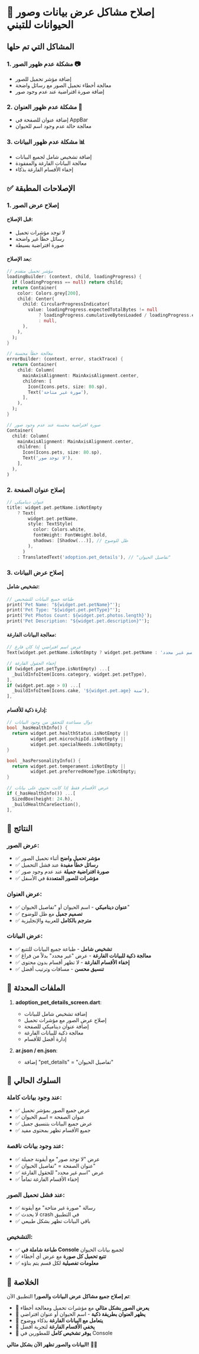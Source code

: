# 🐾 إصلاح مشاكل عرض بيانات وصور الحيوانات للتبني

## المشاكل التي تم حلها

### 1. **مشكلة عدم ظهور الصور** 📷
- إضافة مؤشر تحميل للصور
- معالجة أخطاء تحميل الصور مع رسائل واضحة
- إضافة صورة افتراضية عند عدم وجود صور

### 2. **مشكلة عدم ظهور العنوان** 📝
- إضافة عنوان للصفحة في AppBar
- معالجة حالة عدم وجود اسم للحيوان

### 3. **مشكلة عدم ظهور البيانات** 📊
- إضافة تشخيص شامل لجميع البيانات
- معالجة البيانات الفارغة والمفقودة
- إخفاء الأقسام الفارغة بذكاء

## ✅ الإصلاحات المطبقة

### 1. إصلاح عرض الصور

#### قبل الإصلاح:
- لا توجد مؤشرات تحميل
- رسائل خطأ غير واضحة
- صورة افتراضية بسيطة

#### بعد الإصلاح:
```dart
// مؤشر تحميل متقدم
loadingBuilder: (context, child, loadingProgress) {
  if (loadingProgress == null) return child;
  return Container(
    color: Colors.grey[200],
    child: Center(
      child: CircularProgressIndicator(
        value: loadingProgress.expectedTotalBytes != null
            ? loadingProgress.cumulativeBytesLoaded / loadingProgress.expectedTotalBytes!
            : null,
      ),
    ),
  );
}

// معالجة خطأ محسنة
errorBuilder: (context, error, stackTrace) {
  return Container(
    child: Column(
      mainAxisAlignment: MainAxisAlignment.center,
      children: [
        Icon(Icons.pets, size: 80.sp),
        Text('صورة غير متاحة'),
      ],
    ),
  );
}

// صورة افتراضية محسنة عند عدم وجود صور
Container(
  child: Column(
    mainAxisAlignment: MainAxisAlignment.center,
    children: [
      Icon(Icons.pets, size: 80.sp),
      Text('لا توجد صور'),
    ],
  ),
)
```

### 2. إصلاح عنوان الصفحة

```dart
// عنوان ديناميكي
title: widget.pet.petName.isNotEmpty 
    ? Text(
        widget.pet.petName,
        style: TextStyle(
          color: Colors.white,
          fontWeight: FontWeight.bold,
          shadows: [Shadow(...)], // ظل للوضوح
        ),
      )
    : TranslatedText('adoption.pet_details'), // "تفاصيل الحيوان"
```

### 3. إصلاح عرض البيانات

#### تشخيص شامل:
```dart
// طباعة جميع البيانات للتشخيص
print('Pet Name: "${widget.pet.petName}"');
print('Pet Type: "${widget.pet.petType}"');
print('Pet Photos Count: ${widget.pet.photos.length}');
print('Pet Description: "${widget.pet.description}"');
```

#### معالجة البيانات الفارغة:
```dart
// عرض اسم افتراضي إذا كان فارغ
Text(widget.pet.petName.isNotEmpty ? widget.pet.petName : 'اسم غير محدد')

// إخفاء الحقول الفارغة
if (widget.pet.petType.isNotEmpty) ...[
  _buildInfoItem(Icons.category, widget.pet.petType),
],
if (widget.pet.age > 0) ...[
  _buildInfoItem(Icons.cake, '${widget.pet.age} سنة'),
],
```

#### إدارة ذكية للأقسام:
```dart
// دوال مساعدة للتحقق من وجود البيانات
bool _hasHealthInfo() {
  return widget.pet.healthStatus.isNotEmpty || 
         widget.pet.microchipId.isNotEmpty || 
         widget.pet.specialNeeds.isNotEmpty;
}

bool _hasPersonalityInfo() {
  return widget.pet.temperament.isNotEmpty || 
         widget.pet.preferredHomeType.isNotEmpty;
}

// عرض الأقسام فقط إذا كانت تحتوي على بيانات
if (_hasHealthInfo()) ...[
  SizedBox(height: 24.h),
  _buildHealthCareSection(),
],
```

## 🎯 النتائج

### عرض الصور:
- ✅ **مؤشر تحميل واضح** أثناء تحميل الصور
- ✅ **رسائل خطأ مفيدة** عند فشل التحميل
- ✅ **صورة افتراضية جميلة** عند عدم وجود صور
- ✅ **مؤشرات للصور المتعددة** في الأسفل

### عرض العنوان:
- ✅ **عنوان ديناميكي** - اسم الحيوان أو "تفاصيل الحيوان"
- ✅ **تصميم جميل** مع ظل للوضوح
- ✅ **مترجم بالكامل** للعربية والإنجليزية

### عرض البيانات:
- ✅ **تشخيص شامل** - طباعة جميع البيانات للتتبع
- ✅ **معالجة ذكية للبيانات الفارغة** - عرض "غير محدد" بدلاً من فراغ
- ✅ **إخفاء الأقسام الفارغة** - لا تظهر أقسام بدون محتوى
- ✅ **تنسيق محسن** - مسافات وترتيب أفضل

## 🔧 الملفات المحدثة

1. **adoption_pet_details_screen.dart**:
   - إضافة تشخيص شامل للبيانات
   - إصلاح عرض الصور مع مؤشرات تحميل
   - إضافة عنوان ديناميكي للصفحة
   - معالجة ذكية للبيانات الفارغة
   - إدارة أفضل للأقسام

2. **ar.json / en.json**:
   - إضافة "pet_details" = "تفاصيل الحيوان"

## 📱 السلوك الحالي

### عند وجود بيانات كاملة:
- ✅ عرض جميع الصور بمؤشر تحميل
- ✅ عنوان الصفحة = اسم الحيوان
- ✅ عرض جميع البيانات بتنسيق جميل
- ✅ جميع الأقسام تظهر بمحتوى مفيد

### عند وجود بيانات ناقصة:
- ✅ عرض "لا توجد صور" مع أيقونة جميلة
- ✅ عنوان الصفحة = "تفاصيل الحيوان"
- ✅ عرض "اسم غير محدد" للحقول الفارغة
- ✅ إخفاء الأقسام الفارغة تماماً

### عند فشل تحميل الصور:
- ✅ رسالة "صورة غير متاحة" مع أيقونة
- ✅ لا يحدث crash في التطبيق
- ✅ باقي البيانات تظهر بشكل طبيعي

### التشخيص:
- ✅ **طباعة شاملة في Console** لجميع بيانات الحيوان
- ✅ **تتبع تحميل كل صورة** مع عرض أي أخطاء
- ✅ **معلومات تفصيلية** لكل قسم يتم بناؤه

## 🚀 الخلاصة

**تم إصلاح جميع مشاكل عرض البيانات والصور!** التطبيق الآن:

- 🎯 **يعرض الصور بشكل مثالي** مع مؤشرات تحميل ومعالجة أخطاء
- 🎯 **يظهر العنوان بطريقة ذكية** - اسم الحيوان أو عنوان افتراضي
- 🎯 **يتعامل مع البيانات الفارغة** بذكاء ووضوح
- 🎯 **يخفي الأقسام الفارغة** لتجربة أفضل
- 🎯 **يوفر تشخيص كامل** للمطورين في Console

**البيانات والصور تظهر الآن بشكل مثالي!** 📱✨ 